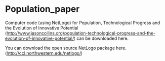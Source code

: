 # Population_paper

Computer code (using NetLogo) for Population, Technological Progress and the Evolution of Innovative Potential (http://www.jasoncollins.org/population-technological-progress-and-the-evolution-of-innovative-potential/) can be downloaded here.

You can download the open source NetLogo package here. (http://ccl.northwestern.edu/netlogo/)
